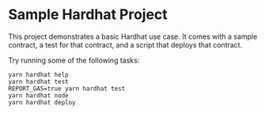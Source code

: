 # Sample Hardhat Project

This project demonstrates a basic Hardhat use case. It comes with a sample contract, a test for that contract, and a script that deploys that contract.

Try running some of the following tasks:

```shell
yarn hardhat help
yarn hardhat test
REPORT_GAS=true yarn hardhat test
yarn hardhat node
yarn hardhat deploy
```
